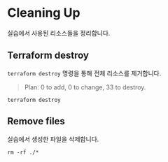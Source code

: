 # **Cleaning Up**

실습에서 사용된 리소스들을 정리합니다.

## Terraform destroy

`terraform destroy` 명령을 통해 전체 리소스를 제거합니다.

> Plan: 0 to add, 0 to change, 33 to destroy.

```
terraform destroy
```

## Remove files

실습에서 생성한 파일을 삭제합니다.

```
rm -rf ./*
```

